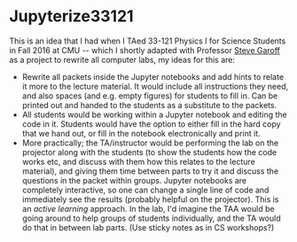 # Jupyterize33121
This is an idea that I had when I TAed 33-121 Physics I for Science Students in Fall 2016 at CMU -- which I shortly adapted with Professor [Steve Garoff](http://www.cmu.edu/biolphys-garof/people.html) as a project to rewrite all computer labs, my ideas for this are:
* Rewrite all packets inside the Jupyter notebooks and add hints to relate it more to the lecture material. It would include all instructions they need, and also spaces (and e.g. empty figures) for students to fill in. Can be printed out and handed to the students as a substitute to the packets.
* All students would be working within a Jupyter notebook and editing the code in it. Students would have the option to either fill in the hard copy that we hand out, or fill in the notebook electronically and print it. 
* More practically; the TA/instructor would be performing the lab on the projector along with the students (to show the students how the code works etc, and discuss with them how this relates to the lecture material), and giving them time between parts to try it and discuss the questions in the packet within groups. Jupyter notebooks are completely interactive, so one can change a single line of code and immediately see the results (probably helpful on the projector). This is an *active learning* approach. In the lab, I'd imagine the TAA would be going around to help groups of students individually, and the TA would do that in between lab parts. (Use sticky notes as in CS workshops?)
